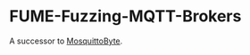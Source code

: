 # FUME-Fuzzing-MQTT-Brokers

A successor to [MosquittoByte](https://github.com/PBearson/MosquittoByte).